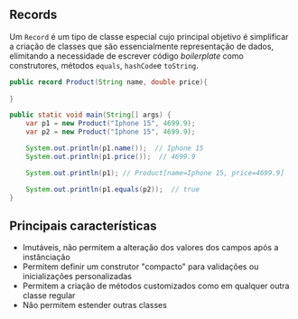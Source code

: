 ## Records
Um `Record` é um tipo de classe especial cujo principal objetivo é simplificar a criação de classes que são essencialmente representação de dados, elimitando a necessidade de escrever código _boilerplate_ como construtores, métodos `equals`, `hashCode`e `toString`.

```java
public record Product(String name, double price){
    
}
```

```java
public static void main(String[] args) {
    var p1 = new Product("Iphone 15", 4699.9);
    var p2 = new Product("Iphone 15", 4699.9);

    System.out.println(p1.name());  // Iphone 15
    System.out.println(p1.price());  // 4699.9

    System.out.println(p1); // Product[name=Iphone 15, price=4699.9]

    System.out.println(p1.equals(p2));  // true
}
```

## Principais características
- Imutáveis, não permitem a alteração dos valores dos campos após a instânciação
- Permitem definir um construtor "compacto" para validações ou inicializações personalizadas
- Permitem a criação de métodos customizados como em qualquer outra classe regular
- Não permitem estender outras classes